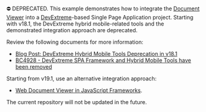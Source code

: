 ⛔ DEPRECATED. This example demonstrates how to integrate the [Document Viewer](https://docs.devexpress.com/XtraReports/17738/create-end-user-reporting-applications/web-reporting/asp-net-webforms-reporting/document-viewer/html5-document-viewer?v=18.2) into a [DevExtreme](https://js.devexpress.com//)-based Single Page Application project.
Starting with v18.1, the DevExtreme hybrid mobile-related tools and the demonstrated integration approach are deprecated. 

Review the following documents for more information:
- [Blog Post: DevExtreme Hybrid Mobile Tools Deprecation in v18.1]()
- [BC4928 - DevExtreme SPA Framework and Hybrid Mobile Tools have been removed](https://supportcenter.devexpress.com/ticket/details/bc4928/devextreme-spa-framework-and-hybrid-mobile-tools-have-been-removed)

Starting from v19.1, use an alternative integration approach: 
- [Web Document Viewer in JavaScript Frameworks](https://docs.devexpress.com/XtraReports/400253/create-end-user-reporting-applications/web-reporting/javascript-reporting/document-viewer?v=19.1).


The current repository will not be updated in the future.
